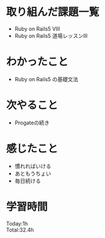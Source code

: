 # 取り組んだ課題一覧
- Ruby on Rails5 Ⅷ
- Ruby on Rails5 道場レッスンⅢ
# わかったこと
- Ruby on Rails5 の基礎文法
# 次やること
- Progateの続き
# 感じたこと
- 慣れればいける
- あともうちょい
- 毎日続ける
# 学習時間
Today:1h  
Total:32.4h
